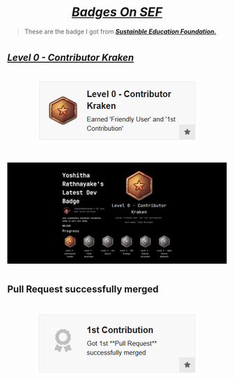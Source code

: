 # <div align="center"><a href="https://sef.discourse.group/u/yoshitharathnayake/badges"><i><b>Badges On SEF</b></i></a><div>

> These are the badge I got from <a href="https://sefglobal.org/"><i><b>Sustainble Education Foundation.</b></i></a> 
 
# 
## <a href="https://sefglobal.org/developers/?user=YoshithaRathnayake&badge=0&certificate=56Hbki&7H"><b><i>Level 0 - Contributor Kraken</i></b></a>
 
# <div align="center"><img src="Level 0.png"></div>
# <img src="Screenshot 2022-01-06 075231.png">
 
#
## Pull Request successfully merged
 
# <div align="center"><img src="PR Merged.png"></div>
